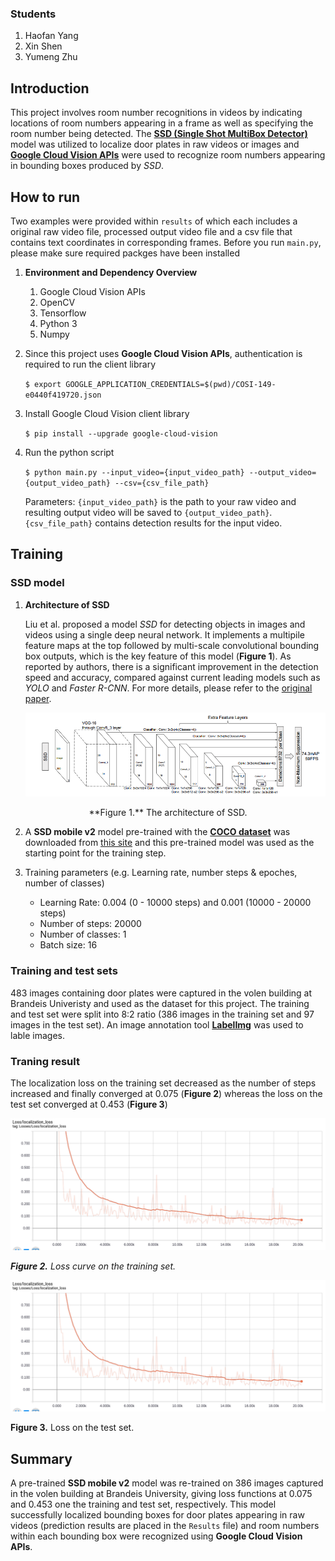 ### Students
1. Haofan Yang
2. Xin Shen
3. Yumeng Zhu

## Introduction
This project involves room number recognitions in videos by indicating locations of room numbers appearing in a frame as well as specifying the room number being detected. The **[SSD (Single Shot MultiBox Detector)](https://arxiv.org/abs/1512.02325)** model was utilized to localize door plates in raw videos or images and **[Google Cloud Vision APIs](https://cloud.google.com/vision/docs/libraries?hl=zh-cn)** were used to recognize room numbers appearing in bounding boxes produced by *SSD*. 

## How to run
Two examples were provided within `results` of which each includes a original raw video file, processed output video file and a csv file that contains text coordinates in corresponding frames. Before you run `main.py`, please make sure required packges have been installed
1. **Environment and Dependency Overview**
	1. Google Cloud Vision APIs
	2. OpenCV
	3. Tensorflow
	4. Python 3
	5. Numpy

2. Since this project uses **Google Cloud Vision APIs**, authentication is required to run the client library

	`$ export GOOGLE_APPLICATION_CREDENTIALS=$(pwd)/COSI-149-e0440f419720.json` 

3. Install Google Cloud Vision client library

	`$ pip install --upgrade google-cloud-vision`

4. Run the python script

	`$ python main.py --input_video={input_video_path} --output_video={output_video_path} --csv={csv_file_path}`

	Parameters: `{input_video_path}` is the path to your raw video and resulting output video will be saved to `{output_video_path}`. `{csv_file_path}` contains detection results for the input video.

## Training
### SSD model
1. **Architecture of SSD**

	Liu et al. proposed a model *SSD* for detecting objects in images and videos using a single deep neural network. It implements a multipile feature maps at the top followed by multi-scale convolutional bounding box outputs, which is the key feature of this model (**Figure 1**). As reported by authors, there is a significant improvement in the detection speed and accuracy, compared against current leading models such as *YOLO* and *Faster R-CNN*. For more details, please refer to the [original paper](https://arxiv.org/abs/1512.02325).
							
	![SSD Architecture](/images/SSD_1.png)

<center>**Figure 1.** The architecture of SSD.</center>

2. A **SSD mobile v2** model pre-trained with the **[COCO dataset](http://cocodataset.org/#home)** was downloaded from [this site](https://github.com/tensorflow/models/blob/master/research/object_detection/g3doc/detection_model_zoo.md) and this pre-trained model was used as the starting point for the training step.

3. Training parameters (e.g. Learning rate, number steps & epoches, number of classes)
	* Learning Rate: 0.004 (0 - 10000 steps) and 0.001 (10000 - 20000 steps)
	* Number of steps: 20000
	* Number of classes: 1
	* Batch size: 16

### Training and test sets
483 images containing door plates were captured in the volen building at Brandeis Univeristy and used as the dataset for this project. The training and test set were split into 8:2 ratio (386 images in the training set and 97 images in the test set). An image annotation tool **[LabelImg](https://github.com/tzutalin/labelImg)** was used to lable images.

### Traning result
The localization loss on the training set decreased as the number of steps increased and finally converged at 0.075 (**Figure 2**) whereas the loss on the test set converged at 0.453 (**Figure 3**)
							
![Loss curve on the training set](/images/loss_1.png)

_**Figure 2.** Loss curve on the training set._
							
![Loss on the test set](/images/loss_1.png)

 **Figure 3.** Loss on the test set. 

## Summary
A pre-trained **SSD mobile v2** model was re-trained on 386 images captured in the volen building at Brandeis University, giving loss functions at 0.075 and 0.453 one the training and test set, respectively. This model successfully localized bounding boxes for door plates appearing in raw videos (prediction results are placed in the `Results` file) and room numbers within each bounding box were recognized using **Google Cloud Vision APIs**.
